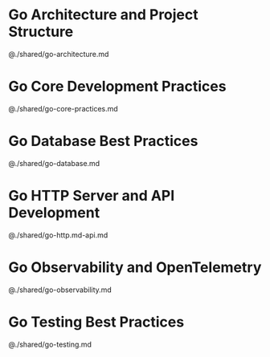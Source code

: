 # Go Architecture and Project Structure
@./shared/go-architecture.md

# Go Core Development Practices
@./shared/go-core-practices.md

# Go Database Best Practices
@./shared/go-database.md

# Go HTTP Server and API Development
@./shared/go-http.md-api.md

# Go Observability and OpenTelemetry
@./shared/go-observability.md

# Go Testing Best Practices
@./shared/go-testing.md